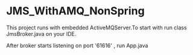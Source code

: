 # JMS_WithAMQ_NonSpring


This project runs with embedded ActiveMQServer.To start with run class JmsBroker.java on your IDE.

After broker starts listening on port '61616' , run App.java 
